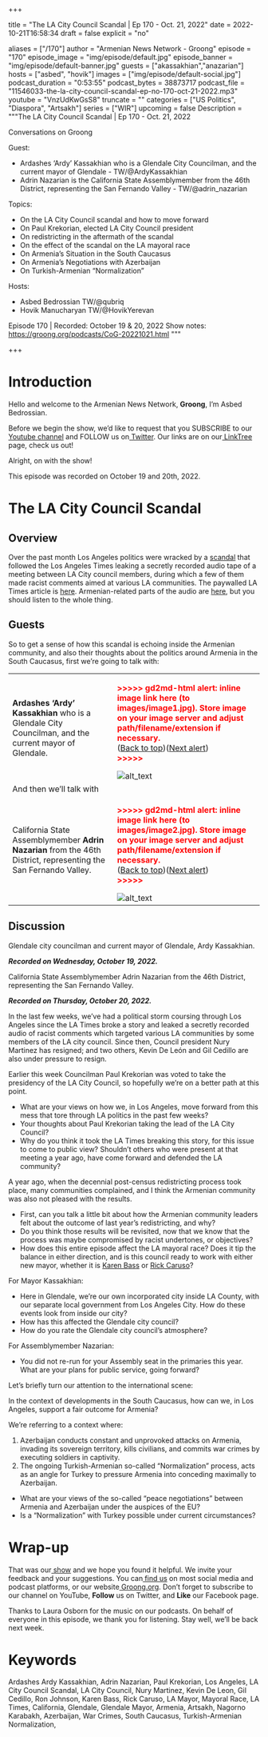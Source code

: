 
+++

title = "The LA City Council Scandal | Ep 170 - Oct. 21, 2022"
date = 2022-10-21T16:58:34
draft = false
explicit = "no"

aliases = ["/170"]
author = "Armenian News Network - Groong"
episode = "170"
episode_image = "img/episode/default.jpg"
episode_banner = "img/episode/default-banner.jpg"
guests = ["akassakhian","anazarian"]
hosts = ["asbed", "hovik"]
images = ["img/episode/default-social.jpg"]
podcast_duration = "0:53:55"
podcast_bytes = 38873717
podcast_file = "11546033-the-la-city-council-scandal-ep-no-170-oct-21-2022.mp3"
youtube = "VnzUdKwGsS8"
truncate = ""
categories = ["US Politics", "Diaspora", "Artsakh"]
series = ["WIR"]
upcoming = false
Description = """The LA City Council Scandal | Ep 170 - Oct. 21, 2022

Conversations on Groong

Guest: 
* Ardashes ‘Ardy’ Kassakhian who is a Glendale City Councilman, and the current mayor of Glendale - TW/@ArdyKassakhian
* Adrin Nazarian is the California State Assemblymember from the 46th District, representing the San Fernando Valley - TW/@adrin_nazarian

Topics:
* On the LA City Council scandal and how to move forward
* On Paul Krekorian, elected LA City Council president
* On redistricting in the aftermath of the scandal
* On the effect of the scandal on the LA mayoral race
* On Armenia’s Situation in the South Caucasus
* On Armenia’s Negotiations with Azerbaijan
* On Turkish-Armenian “Normalization”

Hosts:
* Asbed Bedrossian TW/@qubriq
* Hovik Manucharyan TW/@HovikYerevan

Episode 170 | Recorded: October 19 & 20, 2022
Show notes: https://groong.org/podcasts/CoG-20221021.html
"""

+++

# Introduction

Hello and welcome to the Armenian News Network, **Groong**, I’m Asbed Bedrossian.

Before we begin the show, we’d like to request that you SUBSCRIBE to our[ Youtube channel](https://www.youtube.com/c/Groong) and FOLLOW us on[ Twitter](https://twitter.com/groong). Our links are on our[ LinkTree](https://linktr.ee/groong) page, check us out!

Alright, on with the show!

This episode was recorded on October 19 and 20th, 2022.


# The LA City Council Scandal


## Overview

Over the past month Los Angeles politics were wracked by a [scandal](https://www.vox.com/policy-and-politics/23404926/los-angeles-city-council-racist-recording-scandal-explained) that followed the Los Angeles Times leaking a secretly recorded audio tape of a meeting between LA City council members, during which a few of them made racist comments aimed at various LA communities. The paywalled LA Times article is [here](https://www.latimes.com/california/story/2022-10-09/city-council-leaked-audio-nury-martinez-kevin-de-leon-gil-cedillo). Armenian-related parts of the audio are [here](https://twitter.com/knockdotla/status/1579511891877310466?s=46&t=cXdt8UNoYEyGuS_cS1IWaQ), but you should listen to the whole thing.


## Guests

So to get a sense of how this scandal is echoing inside the Armenian community, and also their thoughts about the politics around Armenia in the South Caucasus, first we’re going to talk with:


<table>
  <tr>
   <td><strong>Ardashes ‘Ardy’ Kassakhian</strong> who is a Glendale City Councilman, and the current mayor of Glendale.
   </td>
   <td>

<p id="gdcalert1" ><span style="color: red; font-weight: bold">>>>>>  gd2md-html alert: inline image link here (to images/image1.jpg). Store image on your image server and adjust path/filename/extension if necessary. </span><br>(<a href="#">Back to top</a>)(<a href="#gdcalert2">Next alert</a>)<br><span style="color: red; font-weight: bold">>>>>> </span></p>


<img src="images/image1.jpg" width="" alt="alt_text" title="image_tooltip">

   </td>
  </tr>
  <tr>
   <td>And then we’ll talk with
   </td>
   <td>
   </td>
  </tr>
  <tr>
   <td>California State Assemblymember <strong>Adrin Nazarian</strong> from the 46th District, representing the San Fernando Valley.
   </td>
   <td>

<p id="gdcalert2" ><span style="color: red; font-weight: bold">>>>>>  gd2md-html alert: inline image link here (to images/image2.jpg). Store image on your image server and adjust path/filename/extension if necessary. </span><br>(<a href="#">Back to top</a>)(<a href="#gdcalert3">Next alert</a>)<br><span style="color: red; font-weight: bold">>>>>> </span></p>


<img src="images/image2.jpg" width="" alt="alt_text" title="image_tooltip">

   </td>
  </tr>
</table>



## Discussion

Glendale city councilman and current mayor of Glendale, Ardy Kassakhian.

**_Recorded on Wednesday, October 19, 2022._**

California State Assemblymember Adrin Nazarian from the 46th District, representing the San Fernando Valley.

**_Recorded on Thursday, October 20, 2022._**

In the last few weeks, we’ve had a political storm coursing through Los Angeles since the LA Times broke a story and leaked a secretly recorded audio of racist comments which targeted various LA communities by some members of the LA city council. Since then, Council president Nury Martinez has resigned; and two others, Kevin De León and Gil Cedillo are also under pressure to resign.

Earlier this week Councilman Paul Krekorian was voted to take the presidency of the LA City Council, so hopefully we’re on a better path at this point.



* What are your views on how we, in Los Angeles, move forward from this mess that tore through LA politics in the past few weeks?
* Your thoughts about Paul Krekorian taking the lead of the LA City Council?
* Why do you think it took the LA Times breaking this story, for this issue to come to public view? Shouldn’t others who were present at that meeting a year ago, have come forward and defended the LA community?

A year ago, when the decennial post-census redistricting process took place, many communities complained, and I think the Armenian community was also not pleased with the results.



* First, can you talk a little bit about how the Armenian community leaders felt about the outcome of last year’s redistricting, and why? 
* Do you think those results will be revisited, now that we know that the process was maybe compromised by racist undertones, or objectives?
* How does this entire episode affect the LA mayoral race? Does it tip the balance in either direction, and is this council ready to work with either new mayor, whether it is [Karen Bass](https://twitter.com/KarenBassLA) or [Rick Caruso](https://twitter.com/RickCarusoLA)?

For Mayor Kassakhian:



* Here in Glendale, we’re our own incorporated city inside LA County, with our separate local government from Los Angeles City. How do these events look from inside our city?
* How has this affected the Glendale city council?
* How do you rate the Glendale city council’s atmosphere?

For Assemblymember Nazarian:



* You did not re-run for your Assembly seat in the primaries this year. What are your plans for public service, going forward?

Let’s briefly turn our attention to the international scene:

In the context of developments in the South Caucasus, how can we, in Los Angeles, support a fair outcome for Armenia?

We’re referring to a context where:


1. Azerbaijan conducts constant and unprovoked attacks on Armenia, invading its sovereign territory, kills civilians, and commits war crimes by executing soldiers in captivity.
2. The ongoing Turkish-Armenian so-called “Normalization” process, acts as an angle for Turkey to pressure Armenia into conceding maximally to Azerbaijan.
* What are your views of the so-called “peace negotiations” between Armenia and Azerbaijan under the auspices of the EU?
* Is a “Normalization” with Turkey possible under current circumstances?


# Wrap-up

That was our[ show](https://groong.org/podcasts/) and we hope you found it helpful. We invite your feedback and your suggestions. You can[ find us](https://linktr.ee/groong) on most social media and podcast platforms, or our website[ Groong.org](https://groong.org/). Don’t forget to subscribe to our channel on YouTube, **Follow** us on Twitter, and **Like** our Facebook page.

Thanks to Laura Osborn for the music on our podcasts. On behalf of everyone in this episode, we thank you for listening. Stay well, we’ll be back next week.


# Keywords

Ardashes Ardy Kassakhian, Adrin Nazarian, Paul Krekorian, Los Angeles, LA City Council Scandal, LA City Council, Nury Martinez, Kevin De Leon, Gil Cedillo, Ron Johnson, Karen Bass, Rick Caruso, LA Mayor, Mayoral Race, LA Times, California, Glendale, Glendale Mayor, Armenia, Artsakh, Nagorno Karabakh, Azerbaijan, War Crimes, South Caucasus, Turkish-Armenian Normalization, 
